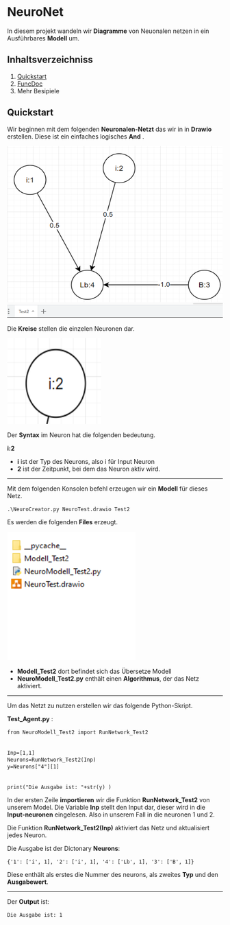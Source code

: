 # NeuroNet

In diesem projekt wandeln wir **Diagramme** von Neuonalen netzen in 
ein Ausführbares **Modell** um.

## Inhaltsverzeichniss

1. [Quickstart](##Quickstart)
2. [FuncDoc](Doc/FuncDoc.md)
3. Mehr Besipiele


## Quickstart


Wir beginnen mit dem folgenden **Neuronalen-Netzt** das wir in
in **Drawio** erstellen. Diese ist ein einfaches logisches **And** .

<img src="Doc/Bilder/Quick_Network.PNG" alt="drawing" 
style="width:620px; height: 400px "/>

Die **Kreise** stellen die einzelen Neuronen dar. 

<img src="Doc/Bilder/Quick_neuron.PNG" alt="drawing" 
style="width:220px; height: 200px "/>

Der **Syntax** im Neuron hat die folgenden bedeutung. 

 **i:2**  

 * **i** ist der Typ des Neurons, also i für Input Neuron  
 * **2** ist der Zeitpunkt, bei dem das Neuron aktiv wird.


 **********
 Mit dem folgenden Konsolen befehl erzeugen wir ein **Modell** für dieses Netz.

    .\NeuroCreator.py NeuroTest.drawio Test2

Es werden die folgenden **Files** erzeugt.

<img src="Doc/Bilder/Quick_Files.PNG" alt="drawing" 
style="width:300px; height: 300px "/>


* **Modell_Test2** dort befindet sich das Übersetze Modell
* **NeuroModell_Test2.py** enthält einen **Algorithmus**, der das Netz 
aktiviert.


*********
Um das Netzt zu nutzen erstellen wir das folgende Python-Skript.

**Test_Agent.py**  :

    from NeuroModell_Test2 import RunNetwork_Test2


    Inp=[1,1]
    Neurons=RunNetwork_Test2(Inp)
    y=Neurons["4"][1]


    print("Die Ausgabe ist: "+str(y) )


In der ersten Zeile **importieren** wir die Funktion **RunNetwork_Test2**
von unserem Model. Die Variable **Inp** stellt den Input dar, dieser wird in die **Input-neuronen** eingelesen.  Also in unserem Fall in die neuronen
1 und 2. 

Die Funktion **RunNetwork_Test2(Inp)** aktiviert das Netz und aktualisiert jedes Neuron. 

Die Ausgabe ist der Dictonary **Neurons**:

    {'1': ['i', 1], '2': ['i', 1], '4': ['Lb', 1], '3': ['B', 1]}

Diese enthält als erstes die Nummer des neurons, als zweites **Typ** und den **Ausgabewert**.

*************

Der **Output** ist:

    Die Ausgabe ist: 1




